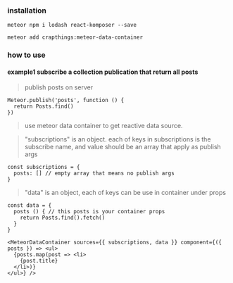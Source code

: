 ### installation

    meteor npm i lodash react-komposer --save

    meteor add crapthings:meteor-data-container

### how to use

#### example1 subscribe a collection publication that return all posts

> publish posts on server

    Meteor.publish('posts', function () {
      return Posts.find()
    })

> use meteor data container to get reactive data source.

> "subscriptions" is an object. each of keys in subscriptions is the subscribe name, and value should be an array that apply as publish args

    const subscriptions = {
      posts: [] // empty array that means no publish args
    }

> "data" is an object, each of keys can be use in container under props

    const data = {
      posts () { // this posts is your container props
        return Posts.find().fetch()
      }
    }

    <MeteorDataContainer sources={{ subscriptions, data }} component={({ posts }) => <ul>
      {posts.map(post => <li>
        {post.title}
      </li>)}
    </ul>} />
